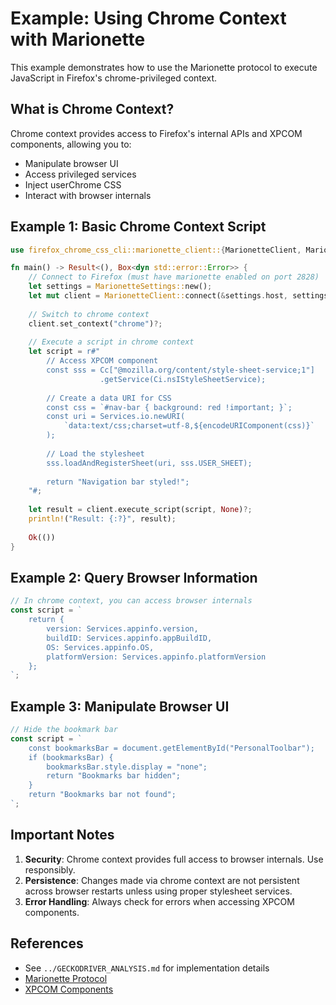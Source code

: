 # Example: Using Chrome Context with Marionette

This example demonstrates how to use the Marionette protocol to execute JavaScript in Firefox's chrome-privileged context.

## What is Chrome Context?

Chrome context provides access to Firefox's internal APIs and XPCOM components, allowing you to:
- Manipulate browser UI
- Access privileged services
- Inject userChrome CSS
- Interact with browser internals

## Example 1: Basic Chrome Context Script

```rust
use firefox_chrome_css_cli::marionette_client::{MarionetteClient, MarionetteSettings};

fn main() -> Result<(), Box<dyn std::error::Error>> {
    // Connect to Firefox (must have marionette enabled on port 2828)
    let settings = MarionetteSettings::new();
    let mut client = MarionetteClient::connect(&settings.host, settings.port)?;
    
    // Switch to chrome context
    client.set_context("chrome")?;
    
    // Execute a script in chrome context
    let script = r#"
        // Access XPCOM component
        const sss = Cc["@mozilla.org/content/style-sheet-service;1"]
                    .getService(Ci.nsIStyleSheetService);
        
        // Create a data URI for CSS
        const css = `#nav-bar { background: red !important; }`;
        const uri = Services.io.newURI(
            `data:text/css;charset=utf-8,${encodeURIComponent(css)}`
        );
        
        // Load the stylesheet
        sss.loadAndRegisterSheet(uri, sss.USER_SHEET);
        
        return "Navigation bar styled!";
    "#;
    
    let result = client.execute_script(script, None)?;
    println!("Result: {:?}", result);
    
    Ok(())
}
```

## Example 2: Query Browser Information

```javascript
// In chrome context, you can access browser internals
const script = `
    return {
        version: Services.appinfo.version,
        buildID: Services.appinfo.appBuildID,
        OS: Services.appinfo.OS,
        platformVersion: Services.appinfo.platformVersion
    };
`;
```

## Example 3: Manipulate Browser UI

```javascript
// Hide the bookmark bar
const script = `
    const bookmarksBar = document.getElementById("PersonalToolbar");
    if (bookmarksBar) {
        bookmarksBar.style.display = "none";
        return "Bookmarks bar hidden";
    }
    return "Bookmarks bar not found";
`;
```

## Important Notes

1. **Security**: Chrome context provides full access to browser internals. Use responsibly.
2. **Persistence**: Changes made via chrome context are not persistent across browser restarts unless using proper stylesheet services.
3. **Error Handling**: Always check for errors when accessing XPCOM components.

## References

- See `../GECKODRIVER_ANALYSIS.md` for implementation details
- [Marionette Protocol](https://firefox-source-docs.mozilla.org/testing/marionette/Protocol.html)
- [XPCOM Components](https://developer.mozilla.org/en-US/docs/Mozilla/Tech/XPCOM)
